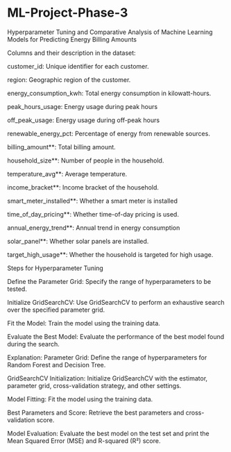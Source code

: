 # ML-Project-Phase-3

Hyperparameter Tuning and Comparative Analysis of Machine Learning Models for Predicting Energy Billing Amounts

Columns and their description in the dataset:

customer_id: Unique identifier for each customer.

region: Geographic region of the customer.

energy_consumption_kwh: Total energy consumption in kilowatt-hours.

peak_hours_usage: Energy usage during peak hours

off_peak_usage: Energy usage during off-peak hours

renewable_energy_pct: Percentage of energy from renewable sources.

billing_amount**: Total billing amount.

household_size**: Number of people in the household.

temperature_avg**: Average temperature.

income_bracket**: Income bracket of the household.

smart_meter_installed**: Whether a smart meter is installed

time_of_day_pricing**: Whether time-of-day pricing is used.

annual_energy_trend**: Annual trend in energy consumption

solar_panel**: Whether solar panels are installed.

target_high_usage**: Whether the household is targeted for high usage.

Steps for Hyperparameter Tuning

Define the Parameter Grid: Specify the range of hyperparameters to be tested.

Initialize GridSearchCV: Use GridSearchCV to perform an exhaustive search over the specified parameter grid.

Fit the Model: Train the model using the training data.

Evaluate the Best Model: Evaluate the performance of the best model found during the search.

Explanation:
Parameter Grid: Define the range of hyperparameters for Random Forest and Decision Tree.

GridSearchCV Initialization: Initialize GridSearchCV with the estimator, parameter grid, cross-validation strategy, and other settings.

Model Fitting: Fit the model using the training data.

Best Parameters and Score: Retrieve the best parameters and cross-validation score.

Model Evaluation: Evaluate the best model on the test set and print the Mean Squared Error (MSE) and R-squared (R²) score.

